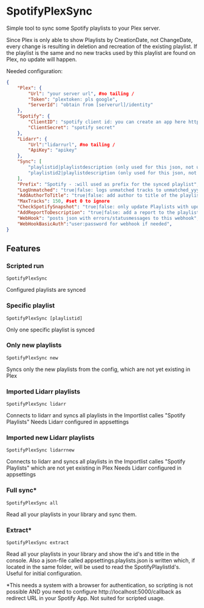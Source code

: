 # SpotifyPlexSync

Simple tool to sync some Spotify playlists to your Plex server.

Since Plex is only able to show Playlists by CreationDate, not ChangeDate, every change is resulting in deletion and recreation of the existing playlist. If the playlist is the same and no new tracks used by this playlist are found on Plex, no update will happen.

Needed configuration:

```json
{
    "Plex": {
        "Url": "your server url", #no tailing /
        "Token": "plextoken: pls google",
        "ServerId": "obtain from [serverurl]/identity"
    },
    "Spotify": {
        "ClientID": "spotify client id: you can create an app here https://developer.spotify.com/dashboard/applications",
        "ClientSecret": "spotify secret"
    },
    "Lidarr": {
        "Url":"lidarrurl", #no tailing /
        "ApiKey": "apikey"
    },
    "Sync": [
        "playlistid|playlistdescription (only used for this json, not used as title)",
        "playlistid2|playlistdescription (only used for this json, not used as title)"
    ],
    "Prefix": "Spotify - :will used as prefix for the synced playlist",
    "LogUnmatched": "true|false: logs unmatched tracks to unmatched_yyyy-MM-dd.log",
    "AddAuthorToTitle": "true|false: add author to title of the playlist like 'myplaylist by author'",
    "MaxTracks": 150, #set 0 to ignore
    "CheckSpotifySnapshot": "true|false: only update Playlists with updated snapshotid from spotify",
    "AddReportToDescription": "true|false: add a report to the playlistdescription in Plex (ie how many tracks have been found in Pley)",
    "WebHook": "posts json with errors/statusmessages to this webhook", 
    "WebHookBasicAuth":"user:password for webhook if needed",
}
```

## Features

### Scripted run

`SpotifyPlexSync`

Configured playlists are synced

### Specific playlist

`SpotifyPlexSync [playlistid]`

Only one specific playlist is synced

### Only new playlists

`SpotifyPlexSync new`

Syncs only the new playlists from the config, which are not yet existing in Plex

### Imported Lidarr playlists

`SpotifyPlexSync lidarr`

Connects to lidarr and syncs all playlists in the Importlist calles "Spotify Playlists"
Needs Lidarr configured in appsettings

### Imported new Lidarr playlists

`SpotifyPlexSync lidarrnew`

Connects to lidarr and syncs all playlists in the Importlist calles "Spotify Playlists" which are not yet existing in Plex
Needs Lidarr configured in appsettings

### Full sync* 

`SpotifyPlexSync all`

Read all your playlists in your library and sync them.

### Extract*

`SpotifyPlexSync extract`

Read all your playlists in your library and show the id's and title in the console. Also a json-file called appsettings.playlists.json is written which, if located in the same folder, will be used to read the SpotifyPlaylistId's. Useful for initial configuration.


*This needs a system with a browser for authentication, so scripting is not possible AND you need to configure http://localhost:5000/callback as redirect URL in your Spotify App. Not suited for scripted usage.
